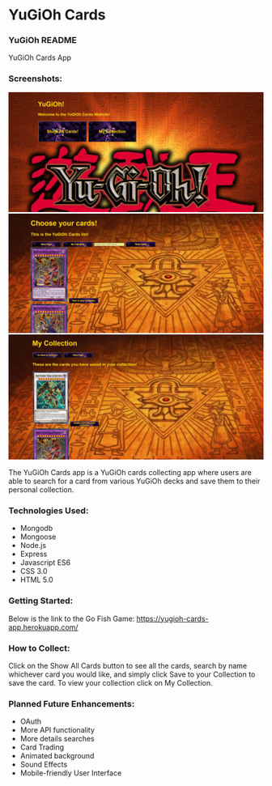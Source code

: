 
# YuGiOh Cards 
### YuGiOh README

YuGiOh Cards App

### Screenshots:

<img src="YuGiOhMainPage.JPG">
<img src="YuGiOhCardList.JPG">
<img src="YuGiOhMyCollection.JPG">

The YuGiOh Cards app is a YuGiOh cards collecting app where users are able to search for a card from various YuGiOh decks and save them to their personal collection.

### Technologies Used:
- Mongodb
- Mongoose
- Node.js
- Express
- Javascript ES6
- CSS 3.0
- HTML 5.0


### Getting Started:
Below is the link to the Go Fish Game:
https://yugioh-cards-app.herokuapp.com/


### How to Collect: 
Click on the Show All Cards button to see all the cards, search by name whichever card you would like, and simply click Save to your Collection to save the card. To view your collection click on My Collection.

### Planned Future Enhancements: 
- OAuth
- More API functionality
- More details searches
- Card Trading
- Animated background
- Sound Effects
- Mobile-friendly User Interface
